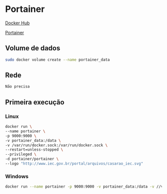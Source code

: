 # Portainer

[Docker Hub](https://hub.docker.com/r/portainer/portainer/)

[Portainer](http://portainer.io/)

## Volume de dados

```sh
sudo docker volume create --name portainer_data
```

## Rede

```sh
Não precisa
```

## Primeira execução

### Linux
```sh
docker run \
--name portainer \
-p 9000:9000 \
-v portainer_data:/data \
-v /var/run/docker.sock:/var/run/docker.sock \
--restart=unless-stopped \
--privileged \
-d portainer/portainer \
--logo "http://www.iec.gov.br/portal/arquivos/casarao_iec.svg"
```

### Windows
```sh
docker run --name portainer -p 9000:9000 -v portainer_data:/data -v //var/run/docker.sock:/var/run/docker.sock --restart=unless-stopped --privileged -d portainer/portainer --logo "http://www.iec.gov.br/portal/arquivos/casarao_iec.svg"
```
